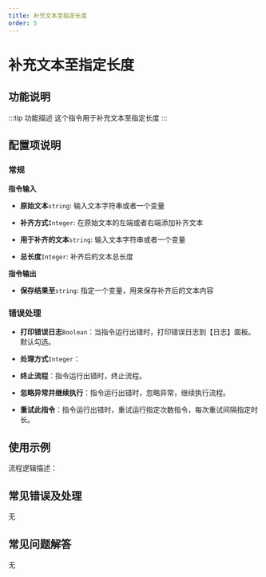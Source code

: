 ```yaml
---
title: 补充文本至指定长度
order: 5
---
```


# 补充文本至指定长度

## 功能说明

:::tip 功能描述
这个指令用于补充文本至指定长度
:::

## 配置项说明

### 常规

**指令输入**

- **原始文本**`string`: 输入文本字符串或者一个变量

- **补齐方式**`Integer`: 在原始文本的左端或者右端添加补齐文本

- **用于补齐的文本**`string`: 输入文本字符串或者一个变量

- **总长度**`Integer`: 补齐后的文本总长度


**指令输出**

- **保存结果至**`string`: 指定一个变量，用来保存补齐后的文本内容

### 错误处理

- **打印错误日志**`Boolean`：当指令运行出错时，打印错误日志到【日志】面板。默认勾选。

- **处理方式**`Integer`：

 - **终止流程**：指令运行出错时，终止流程。

 - **忽略异常并继续执行**：指令运行出错时，忽略异常，继续执行流程。

 - **重试此指令**：指令运行出错时，重试运行指定次数指令，每次重试间隔指定时长。

## 使用示例

流程逻辑描述：

## 常见错误及处理

无

## 常见问题解答

无

